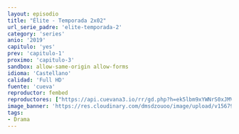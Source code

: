 ```yaml
---
layout: episodio
title: "Élite - Temporada 2x02"
url_serie_padre: 'elite-temporada-2'
category: 'series'
anio: '2019'
capitulo: 'yes'
prev: 'capitulo-1'
proximo: 'capitulo-3'
sandbox: allow-same-origin allow-forms
idioma: 'Castellano'
calidad: 'Full HD'
fuente: 'cueva'
reproductor: fembed
reproductores: ["https://api.cuevana3.io/rr/gd.php?h=ek5lbm9xYWNrS0xJMVp5b21KREk0dFBLbjVkaHhkRGdrOG1jbnBpUnhhS1ZtSHltZnR1MTBxL1FwWHQzeGFQc2xzcXNmM1hTcnVIVHpvbVpsNWF2dThxU3FadVkyUT09"]
image_banner: 'https://res.cloudinary.com/dmsdzouoo/image/upload/v1567919047/Elite-temporada-2-castellano-online-min_a2xd2n.jpg'
tags:
- Drama
---
```











